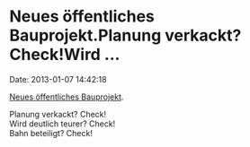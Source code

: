 Neues öffentliches Bauprojekt.Planung verkackt? Check!Wird \...
===============================================================

Date: 2013-01-07 14:42:18

[Neues öffentliches
Bauprojekt](http://taz.de/Teurer-neuer-Bahntunnel/!108472/).

Planung verkackt? Check!\
Wird deutlich teurer? Check!\
Bahn beteiligt? Check!

